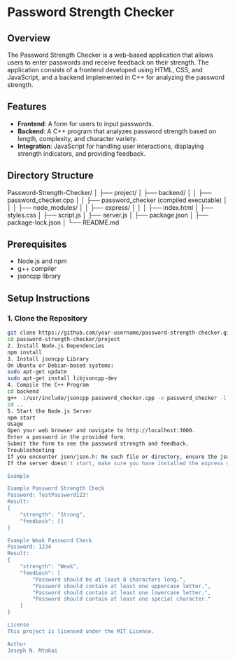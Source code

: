 # Password Strength Checker

## Overview
The Password Strength Checker is a web-based application that allows users to enter passwords and receive feedback on their strength. The application consists of a frontend developed using HTML, CSS, and JavaScript, and a backend implemented in C++ for analyzing the password strength.

## Features
- **Frontend**: A form for users to input passwords.
- **Backend**: A C++ program that analyzes password strength based on length, complexity, and character variety.
- **Integration**: JavaScript for handling user interactions, displaying strength indicators, and providing feedback.

## Directory Structure
Password-Strength-Checker/
│
├── project/
│ ├── backend/
│ │ ├── password_checker.cpp
│ │ ├── password_checker (compiled executable)
│ │
│ ├── node_modules/
│ │ ├── express/
│ │
│ ├── index.html
│ ├── styles.css
│ ├── script.js
│ ├── server.js
│ ├── package.json
│ ├── package-lock.json
│
└── README.md

## Prerequisites
- Node.js and npm
- g++ compiler
- jsoncpp library

## Setup Instructions

### 1. Clone the Repository
```sh
git clone https://github.com/your-username/password-strength-checker.git
cd password-strength-checker/project
2. Install Node.js Dependencies
npm install
3. Install jsoncpp Library
On Ubuntu or Debian-based systems:
sudo apt-get update
sudo apt-get install libjsoncpp-dev
4. Compile the C++ Program
cd backend
g++ -I/usr/include/jsoncpp password_checker.cpp -o password_checker -ljsoncpp
cd ..
5. Start the Node.js Server
npm start
Usage
Open your web browser and navigate to http://localhost:3000.
Enter a password in the provided form.
Submit the form to see the password strength and feedback.
Troubleshooting
If you encounter json/json.h: No such file or directory, ensure the jsoncpp library is installed and the include path is correct.
If the server doesn't start, make sure you have installed the express module by running npm install express.

Example

Example Password Strength Check
Password: TestPassword123!
Result:
{
    "strength": "Strong",
    "feedback": []
}

Example Weak Password Check
Password: 1234
Result:
{
    "strength": "Weak",
    "feedback": [
        "Password should be at least 8 characters long.",
        "Password should contain at least one uppercase letter.",
        "Password should contain at least one lowercase letter.",
        "Password should contain at least one special character."
    ]
}

License
This project is licensed under the MIT License.

Author
Joseph N. Mtakai

